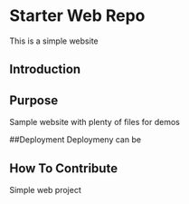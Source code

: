 # Starter Web Repo

This is a simple website

## Introduction

## Purpose

Sample website with plenty of files for demos

##Deployment
Deploymeny can be 

## How To Contribute

Simple web project